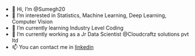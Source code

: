 - 👋 Hi, I’m @Sumegh20
- 👀 I’m interested in Statistics, Machine Learning, Deep Learning, Computer Vision
- 🌱 I’m currently learning Industry Level Coding
- 💞️ I’m currently working as a Jr Data Scientist @Cloudcraftz solutions pvt ltd
- 📫 You can contact me in [linkedin](https://www.linkedin.com/in/sumegh-sen/) 

<!---
Sumegh20/Sumegh20 is a ✨ special ✨ repository because its `README.md` (this file) appears on your GitHub profile.
You can click the Preview link to take a look at your changes.
--->
